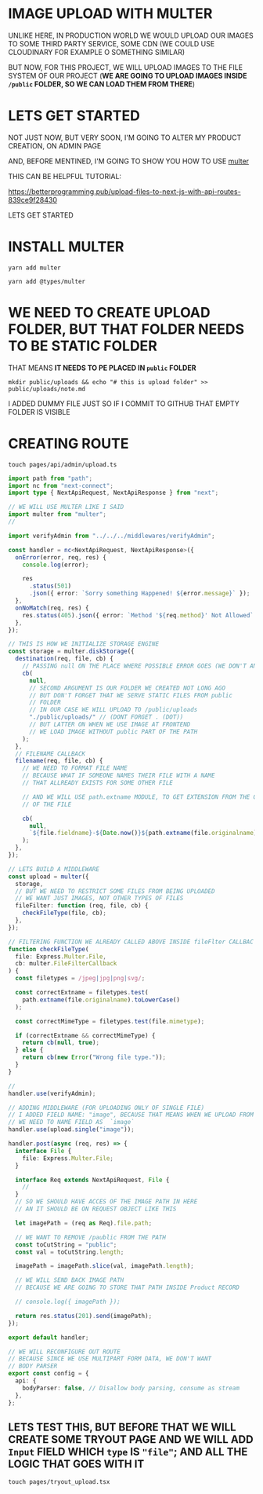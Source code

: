 # IMAGE UPLOAD WITH MULTER

UNLIKE HERE, IN PRODUCTION WORLD WE WOULD UPLOAD OUR IMAGES TO SOME THIRD PARTY SERVICE, SOME CDN (WE COULD USE CLOUDINARY FOR EXAMPLE O SOMETHING SIMILAR)

BUT NOW, FOR THIS PROJECT, WE WILL UPLOAD IMAGES TO THE FILE SYSTEM OF OUR PROJECT (**WE ARE GOING TO UPLOAD IMAGES INSIDE `/public` FOLDER, SO WE CAN LOAD THEM FROM THERE**)

# LETS GET STARTED

NOT JUST NOW, BUT VERY SOON, I'M GOING TO ALTER MY PRODUCT CREATION, ON ADMIN PAGE 

AND, BEFORE MENTINED, I'M GOING TO SHOW YOU HOW TO USE [multer](https://www.npmjs.com/package/multer)

THIS CAN BE HELPFUL TUTORIAL:

<https://betterprogramming.pub/upload-files-to-next-js-with-api-routes-839ce9f28430>

LETS GET STARTED

# INSTALL MULTER

```
yarn add multer
```

```
yarn add @types/multer
```

# WE NEED TO CREATE UPLOAD FOLDER, BUT THAT FOLDER NEEDS TO BE STATIC FOLDER

THAT MEANS **IT NEEDS TO PE PLACED IN `public` FOLDER**

```
mkdir public/uploads && echo "# this is upload folder" >> public/uploads/note.md
```

I ADDED DUMMY FILE JUST SO IF I COMMIT TO GITHUB THAT EMPTY FOLDER IS VISIBLE

# CREATING ROUTE

```
touch pages/api/admin/upload.ts
```

```ts
import path from "path";
import nc from "next-connect";
import type { NextApiRequest, NextApiResponse } from "next";

// WE WILL USE MULTER LIKE I SAID
import multer from "multer";
//

import verifyAdmin from "../../../middlewares/verifyAdmin";

const handler = nc<NextApiRequest, NextApiResponse>({
  onError(error, req, res) {
    console.log(error);

    res
      .status(501)
      .json({ error: `Sorry something Happened! ${error.message}` });
  },
  onNoMatch(req, res) {
    res.status(405).json({ error: `Method '${req.method}' Not Allowed` });
  },
});

// THIS IS HOW WE INITIALIZE STORAGE ENGINE
const storage = multer.diskStorage({
  destination(req, file, cb) {
    // PASSING null ON THE PLACE WHERE POSSIBLE ERROR GOES (WE DON'T ANTICIPATE ERROR THERE)
    cb(
      null,
      // SECOND ARGUMENT IS OUR FOLDER WE CREATED NOT LONG AGO
      // BUT DON'T FORGET THAT WE SERVE STATIC FILES FROM public
      // FOLDER
      // IN OUR CASE WE WILL UPLOAD TO /public/uploads
      "./public/uploads/" // (DONT FORGET . (DOT))
      // BUT LATTER ON WHEN WE USE IMAGE AT FRONTEND
      // WE LOAD IMAGE WITHOUT public PART OF THE PATH
    );
  },
  // FILENAME CALLBACK
  filename(req, file, cb) {
    // WE NEED TO FORMAT FILE NAME
    // BECAUSE WHAT IF SOMEONE NAMES THEIR FILE WITH A NAME
    // THAT ALLREADY EXISTS FOR SOME OTHER FILE

    // AND WE WILL USE path.extname MODULE, TO GET EXTENSION FROM THE ORIGINAL NAME
    // OF THE FILE

    cb(
      null,
      `${file.fieldname}-${Date.now()}${path.extname(file.originalname)}`
    );
  },
});

// LETS BUILD A MIDDLEWARE
const upload = multer({
  storage,
  // BUT WE NEED TO RESTRICT SOME FILES FROM BEING UPLOADED
  // WE WANT JUST IMAGES, NOT OTHER TYPES OF FILES
  fileFilter: function (req, file, cb) {
    checkFileType(file, cb);
  },
});

// FILTERING FUNCTION WE ALREADY CALLED ABOVE INSIDE fileFlter CALLBAC
function checkFileType(
  file: Express.Multer.File,
  cb: multer.FileFilterCallback
) {
  const filetypes = /jpeg|jpg|png|svg/;

  const correctExtname = filetypes.test(
    path.extname(file.originalname).toLowerCase()
  );

  const correctMimeType = filetypes.test(file.mimetype);

  if (correctExtname && correctMimeType) {
    return cb(null, true);
  } else {
    return cb(new Error("Wrong file type."));
  }
}

//
handler.use(verifyAdmin);

// ADDING MIDDLEWARE (FOR UPLOADING ONLY OF SINGLE FILE)
// I ADDED FIELD NAME: "image", BECAUSE THAT MEANS WHEN WE UPLOAD FROM THE FRONT END
// WE NEED TO NAME FIELD AS  `image`
handler.use(upload.single("image"));

handler.post(async (req, res) => {
  interface File {
    file: Express.Multer.File;
  }

  interface Req extends NextApiRequest, File {
    //
  }
  // SO WE SHOULD HAVE ACCES OF THE IMAGE PATH IN HERE
  // AN IT SHOULD BE ON REQUEST OBJECT LIKE THIS

  let imagePath = (req as Req).file.path;

  // WE WANT TO REMOVE /paublic FROM THE PATH
  const toCutString = "public";
  const val = toCutString.length;

  imagePath = imagePath.slice(val, imagePath.length);

  // WE WILL SEND BACK IMAGE PATH
  // BECAUSE WE ARE GOING TO STORE THAT PATH INSIDE Product RECORD

  // console.log({ imagePath });

  return res.status(201).send(imagePath);
});

export default handler;

// WE WILL RECONFIGURE OUT ROUTE
// BECAUSE SINCE WE USE MULTIPART FORM DATA, WE DON'T WANT
// BODY PARSER
export const config = {
  api: {
    bodyParser: false, // Disallow body parsing, consume as stream
  },
};

```

## LETS TEST THIS, BUT BEFORE THAT WE WILL CREATE SOME TRYOUT PAGE AND WE WILL ADD `Input` FIELD WHICH `type` IS `"file"`; AND ALL THE LOGIC THAT GOES WITH IT

```
touch pages/tryout_upload.tsx
```

```tsx

```

